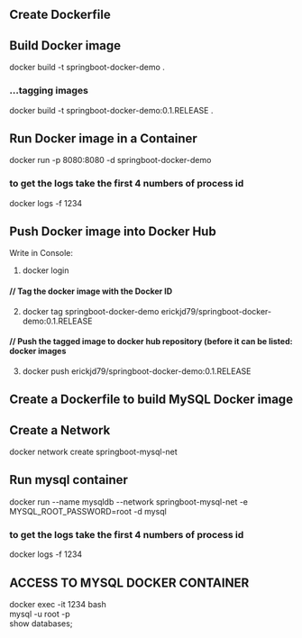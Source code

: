 ## Create Dockerfile
## Build Docker image 
docker build -t springboot-docker-demo .
### ...tagging images
docker build -t springboot-docker-demo:0.1.RELEASE .
## Run Docker image in a Container
docker run -p 8080:8080 -d springboot-docker-demo
### to get the logs take the first 4 numbers of process id
docker logs -f 1234 
## Push Docker image into Docker Hub
Write in Console:
1. docker login
#### // Tag the docker image with the Docker ID 
2. docker tag springboot-docker-demo erickjd79/springboot-docker-demo:0.1.RELEASE
#### // Push the tagged image to docker hub repository (before it can be listed: docker images 
3. docker push erickjd79/springboot-docker-demo:0.1.RELEASE

## Create a Dockerfile to build MySQL Docker image
## Create a Network
docker network create springboot-mysql-net
## Run mysql container
docker run --name mysqldb --network springboot-mysql-net -e MYSQL_ROOT_PASSWORD=root -d mysql
### to get the logs take the first 4 numbers of process id
docker logs -f 1234 
## ACCESS TO MYSQL DOCKER CONTAINER
docker exec -it 1234 bash  
mysql -u root -p  
show databases;
